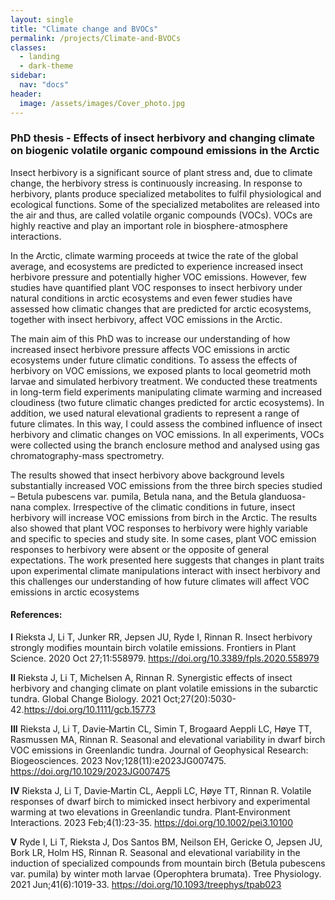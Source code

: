 ```yaml
---
layout: single
title: "Climate change and BVOCs"
permalink: /projects/Climate-and-BVOCs
classes:
  - landing
  - dark-theme
sidebar:
  nav: "docs"
header:
  image: /assets/images/Cover_photo.jpg
---
```


### PhD thesis -  Effects of insect herbivory and changing climate on biogenic volatile organic compound emissions in the Arctic

Insect herbivory is a significant source of plant stress and, due to climate change, the herbivory stress is continuously increasing. In response to herbivory, plants produce specialized metabolites to fulfil physiological and ecological functions. Some of the specialized metabolites are released into the air and thus, are called volatile organic compounds (VOCs). VOCs are highly reactive and play an important role in biosphere-atmosphere interactions.

In the Arctic, climate warming proceeds at twice the rate of the global average, and ecosystems are predicted to experience increased insect herbivore pressure and potentially higher VOC emissions. However, few studies have quantified plant VOC responses to insect herbivory under natural conditions in arctic ecosystems and even fewer studies have assessed how climatic changes that are predicted for arctic ecosystems, together with insect herbivory, affect VOC emissions in the Arctic.

The main aim of this PhD was to increase our understanding of how increased insect herbivore pressure affects VOC emissions in arctic ecosystems under future climatic conditions. To assess the effects of herbivory on VOC emissions, we exposed plants to local geometrid moth larvae and simulated herbivory treatment. We conducted these treatments in long-term field experiments manipulating climate warming and increased cloudiness (two future climatic changes predicted for arctic ecosystems). In addition, we used natural elevational gradients to represent a range of future climates. In this way, I could assess the combined influence of insect herbivory and climatic changes on VOC emissions. In all experiments, VOCs were collected using the branch enclosure method and analysed using gas chromatography-mass spectrometry.

The results  showed that insect herbivory above background levels substantially increased VOC emissions from the three birch species studied – Betula pubescens var. pumila, Betula nana, and the Betula glanduosa-nana complex. Irrespective of the climatic conditions in future, insect herbivory will increase VOC emissions from birch in the Arctic. The results also showed that plant VOC responses to herbivory were highly variable and specific to species and study site. In some cases, plant VOC emission responses to herbivory were absent or the opposite of general expectations. The work presented here suggests that changes in plant traits upon experimental climate manipulations interact with insect herbivory and this challenges our understanding of how future climates will affect VOC emissions in arctic ecosystems



#### References:

**I** Rieksta J, Li T, Junker RR, Jepsen JU, Ryde I, Rinnan R. Insect herbivory strongly modifies mountain birch volatile emissions. Frontiers in Plant Science. 2020 Oct 27;11:558979.  https://doi.org/10.3389/fpls.2020.558979

**II** Rieksta J, Li T, Michelsen A, Rinnan R. Synergistic effects of insect herbivory and changing climate on plant volatile emissions in the subarctic tundra. Global Change Biology. 2021 Oct;27(20):5030-42.https://doi.org/10.1111/gcb.15773

**III** Rieksta J, Li T, Davie‐Martin CL, Simin T, Brogaard Aeppli LC, Høye TT, Rasmussen MA, Rinnan R. Seasonal and elevational variability in dwarf birch VOC emissions in Greenlandic tundra. Journal of Geophysical Research: Biogeosciences. 2023 Nov;128(11):e2023JG007475. https://doi.org/10.1029/2023JG007475

**IV** Rieksta J, Li T, Davie‐Martin CL, Aeppli LC, Høye TT, Rinnan R. Volatile responses of dwarf birch to mimicked insect herbivory and experimental warming at two elevations in Greenlandic tundra. Plant‐Environment Interactions. 2023 Feb;4(1):23-35.  https://doi.org/10.1002/pei3.10100

**V** Ryde I, Li T, Rieksta J, Dos Santos BM, Neilson EH, Gericke O, Jepsen JU, Bork LR, Holm HS, Rinnan R. Seasonal and elevational variability in the induction of specialized compounds from mountain birch (Betula pubescens var. pumila) by winter moth larvae (Operophtera brumata). Tree Physiology. 2021 Jun;41(6):1019-33. https://doi.org/10.1093/treephys/tpab023



